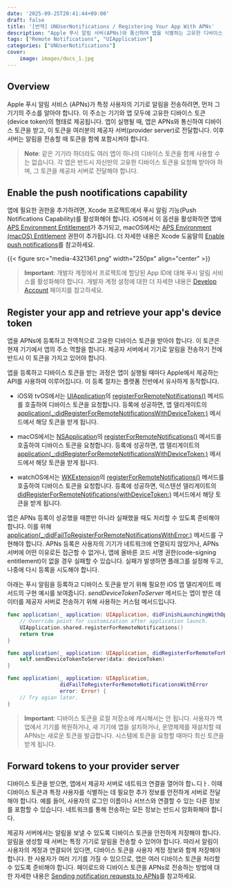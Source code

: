 ```yaml
---
date: '2025-09-25T20:41:44+09:00'
draft: false
title: '[번역] UNUserNotifications / Registering Your App With APNs'
description: "Apple 푸시 알림 서버(APNs)와 통신하여 앱을 식별하는 고유한 디바이스 토큰을 받으세요."
tags: ["Remote Notifications", "UIApplication"]
categories: ["UNUserNotifications"]
cover:
    image: images/docs_1.jpg
---
```


## Overview

Apple 푸시 알림 서비스 (APNs)가 특정 사용자의 기기로 알림을 전송하려면, 먼저 그 기기의 주소를 알아야 합니다. 이 주소는 기기와 앱 모두에 고유한 디바이스 토큰(device token)의 형태로 제공됩니다. 앱이 실행될 때, 앱은 APNs와 통신하여 디바이스 토큰을 받고, 이 토큰을 여러분의 제공자 서버(provider server)로 전달합니다. 이후 서버는 알림을 전송할 때 토큰을 함께 포함시켜야 합니다. 

> **Note**: 
> 같은 기기라 하더라도 여러 앱이 하나의 디바이스 토큰을 함께 사용할 수는 없습니다. 각 앱은 반드시 자신만의 고유한 디바이스 토큰을 요청해 받아야 하며, 그 토큰을 제공자 서버로 전달해야 합니다.

## Enable the push nootifications capability

앱에 필요한 권한을 추가하려면, Xcode 프로젝트에서 푸시 알림 기능(Push Notifications Capability)를 활성화해야 합니다. iOS에서 이 옵션을 활성화하면 앱에 [APS Environment Entitlement](https://developer.apple.com/documentation/BundleResources/Entitlements/aps-environment)가 추가되고, macOS에서는 [APS Environment (macOS) Entitlement](https://developer.apple.com/documentation/BundleResources/Entitlements/com.apple.developer.aps-environment) 권한이 추가됩니다. 더 자세한 내용은 Xcode 도움말의 [Enable push notifications](https://help.apple.com/xcode/mac/current/#/devdfd3d04a1)를 참고하세요.

{{< figure src="media-4321361.png" width="250px" align="center" >}}

> **Important**:
> 개발자 계정에서 프로젝트에 할당된 App ID에 대해 푸시 알림 서비스를 활성화해야 합니다. 개발자 계정 설정에 대한 더 자세한 내용은 [Develop Account](https://developer.apple.com/account/#/overview/) 페이지를 참고하세요.

## Register your app and retrieve your app's device token

앱을 APNs에 등록하고 전역적으로 고유한 디바이스 토큰을 받아야 합니다. 이 토큰은 현재 기기에서 앱의 주소 역할을 합니다. 제공자 서버에서 기기로 알림을 전송하기 전에 반드시 이 토큰을 가지고 있어야 합니다.

앱을 등록하고 디바이스 토큰을 받는 과정은 앱이 실행될 때마다 Apple에서 제공하는 API를 사용하여 이루어집니다. 이 등록 절차는 플랫폼 전반에서 유사하게 동작합니다.

* iOS와 tvOS에서는 [UIApplication](https://developer.apple.com/documentation/UIKit/UIApplication)의 [registerForRemoteNotifications()](https://developer.apple.com/documentation/UIKit/UIApplication/registerForRemoteNotifications()) 메서드를 호출하여 디바이스 토큰을 요청합니다. 등록에 성공하면, 앱 델리게이트의 [application(_:didRegisterForRemoteNotificationsWithDeviceToken:)](https://developer.apple.com/documentation/UIKit/UIApplicationDelegate/application(_:didRegisterForRemoteNotificationsWithDeviceToken:)) 메서드에서 해당 토큰을 받게 됩니다.

* macOS에서는 [NSApplication](https://developer.apple.com/documentation/AppKit/NSApplication)의 [registerForRemoteNotifications()](https://developer.apple.com/documentation/AppKit/NSApplication/registerForRemoteNotifications()) 메서드를 호출하여 디바이스 토큰을 요청합니다. 등록에 성공하면, 앱 델리게이트의 [application(_:didRegisterForRemoteNotificationsWithDeviceToken:)](https://developer.apple.com/documentation/AppKit/NSApplicationDelegate/application(_:didRegisterForRemoteNotificationsWithDeviceToken:)) 메서드에서 해당 토큰을 받게 됩니다.

* watchOS에서는 [WKExtension](https://developer.apple.com/documentation/WatchKit/WKExtension)의 [registerForRemoteNotifications()](https://developer.apple.com/documentation/WatchKit/WKApplication/registerForRemoteNotifications()) 메서드를 호출하여 디바이스 토큰을 요청합니다. 등록에 성공하면, 익스텐션 델리게이트의 [didRegisterForRemoteNotifications(withDeviceToken:)](https://developer.apple.com/documentation/WatchKit/WKApplicationDelegate/didRegisterForRemoteNotifications(withDeviceToken:)) 메서드에서 해당 토큰을 받게 됩니다.

앱은 APNs 등록이 성공했을 때뿐만 아니라 실패했을 때도 처리할 수 있도록 준비해야 합니다. 이를 위해 [application(_:didFailToRegisterForRemoteNotificationsWithError:)](https://developer.apple.com/documentation/UIKit/UIApplicationDelegate/application(_:didFailToRegisterForRemoteNotificationsWithError:)) 메서드를 구현해야 합니다. APNs 등록은 사용자의 기기가 네트워크에 연결되지 않았거나, APNs 서버에 어떤 이유로든 접근할 수 없거나, 앱에 올바른 코드 서명 권한(code-signing entitlement)이 없을 경우 실패할 수 있습니다. 실패가 발생하면 플래그를 설정해 두고, 나중에 다시 등록을 시도해야 합니다.

아래는 푸시 알림을 등록하고 디바이스 토큰을 받기 위해 필요한 iOS 앱 델리게이트 메서드의 구현 예시를 보여줍니다. *sendDeviceTokenToServer* 메서드는 앱이 받은 데이터를 제공자 서버로 전송하기 위해 사용하는 커스텀 메서드입니다.

```swift
func application(_ application: UIApplication, didFinishLaunchingWithOptions launchOptions: [UIApplication.LaunchOptionsKey: Any]?) -> Bool {
    // Override point for customization after application launch.
    UIApplication.shared.registerForRemoteNotifications()
    return true
}

func application(_ application: UIApplication, didRegisterForRemoteForRemoteNotificationsWithDeviceToken deviceToken: Data) {
    self.sendDeviceTokenToServer(data: deviceToken)
}

func application(_ application: UIApplication,
                 didFailToRegisterForRemoteNotificationsWithError
                 error: Error) {
    // Try agian later.
}
```

> **Important**:
> 디바이스 토큰을 로컬 저장소에 캐시해서는 안 됩니다. 사용자가 백업에서 기기를 복원하거나, 새 기기에 앱을 설치하거나, 운영체제를 재설치할 때 APNs는 새로운 토큰을 발급합니다. 시스템에 토큰을 요청할 때마다 최신 토큰을 받게 됩니다.

## Forward tokens to your provider server

디바이스 토큰을 받으면, 앱에서 제공자 서버로 네트워크 연결을 열어야 합ㄴ디ㅏ. 이때 디바이스 토큰과 특정 사용자를 식별하는 데 필요한 추가 정보를 안전하게 서버로 전달해야 합니다. 예를 들어, 사용자의 로그인 이름이나 서브스와 연결할 수 있는 다른 정보를 포함할 수 있습니다. 네트워크를 통해 전송하는 모든 정보는 반드시 암화화해야 합니다.

제공자 서버에서는 알림을 보낼 수 있도록 디바이스 토큰을 안전하게 저장해야 합니다. 알림을 생성할 때 서버는 특정 기기로 알림을 전송할 수 있어야 합니다. 따라서 알림이 사용자의 계정과 연결되어 있다면, 디바이스 토큰을 사용자 계정 정보와 함께 저장해야 합니다. 한 사용자가 여러 기기를 가질 수 있으므로, 앱은 여러 디바이스 토큰을 처리할 수 있도록 준비해야 합니다. 페이로드와 디바이스 토큰을 APNs로 전송하는 방법에 대한 자세한 내용은 [Sending notification requests to APNs](https://developer.apple.com/documentation/usernotifications/sending-notification-requests-to-apns)를 참고하세요.
